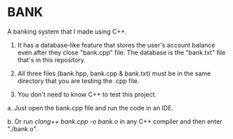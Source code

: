 # BANK

A banking system that I made using C++.

1. It has a database-like feature that stores the user's account balance even after they close "bank.cpp" file. The database is the "bank.txt" file that's in this repository.

2. All three files (bank.hpp, bank.cpp & bank.txt) must be in the same directory that you are testing the .cpp file.

3. You don't need to know C++ to test this project. 

a. Just open the bank.cpp file and run the code in an IDE.

b. Or run *clang++ bank.cpp -o bank.o* in any C++ compiler and then enter "./bank
o".